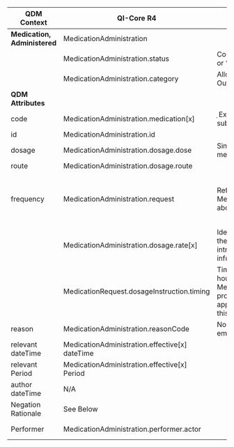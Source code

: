 <table class="grid">
  <thead>
    <tr>
      <th><strong>QDM Context</strong></th>
      <th><strong>QI-Core R4</strong></th>
      <th><strong>Comments</strong></th>
      <th><strong>Conversion</strong></th>
    </tr>
  </thead>
  <tbody>
    <tr>
      <td><strong>Medication, Administered</strong></td>
      <td>MedicationAdministration</td>
      <td>&nbsp;</td>
      <td>QDM::MedicationAdministered</td>
    </tr>
    <tr>
      <td>&nbsp;</td>
      <td>MedicationAdministration.status</td>
      <td>Constrain status to “In-progress” or “completed”</td>
    </tr>
    <tr>
      <td>&nbsp;</td>
      <td>MedicationAdministration.category</td>
      <td>Allows specification of Inpatient, Outpatient, Community</td>
    </tr>
    <tr>
      <td><strong>QDM Attributes</strong></td>
      <td>&nbsp;</td>
      <td>&nbsp;</td>
    </tr>
    <tr>
      <td>code</td>
      <td>MedicationAdministration.medication[x]</td>
      <td>ֵ Example uses SNOMED substance codes</td>
      <td>qdmDataElement.getDataElementCodes()</td>
    </tr>
    <tr>
      <td>id</td>
      <td>MedicationAdministration.id</td>
      <td>&nbsp;</td>
      <td>qdmDataElement.get_id()</td>
    </tr>
    <tr>
      <td>dosage</td>
      <td>MedicationAdministration.dosage.dose</td>
      <td>Simple Quantity - Amount of medication for one administration</td>
      <td>qdmDataElement.getDosage()</td>
    </tr>
    <tr>
      <td>route</td>
      <td>MedicationAdministration.dosage.route</td>
      <td>&nbsp;</td>
      <td>qdmDataElement.getRoute()</td>
    </tr>
    <tr>
      <td>frequency</td>
      <td>MedicationAdministration.request</td>
      <td>Reference to original MedicationRequest with content about prescription</td>
      <td>This object alwaays contains all null elements -> qdmDataElement.getFrequency() currently Not mapped - is this a docu error should this go to  `MedicationAdministration.dosage.rate`</td>
    </tr>
    <tr>
      <td>&nbsp;</td>
      <td>MedicationAdministration.dosage.rate[x]</td>
      <td>Identifies the speed with which the medication was or will be introduced into the patient (e.g., infusion rate).</td>
    </tr>
    <tr>
      <td>&nbsp;</td>
      <td>MedicationRequest.dosageInstruction.timing</td>
      <td>Timing schedule (e.g., every 8 hours). MedicationAdministration.request provides reference to the applicable MedicationRequest for this information.</td>
    </tr>
    <tr>
      <td>reason</td>
      <td>MedicationAdministration.reasonCode</td>
      <td>None, given as ordered, emergency</td>
      <td>qdmDataElement.getReason()</td>
    </tr>
    <tr>
      <td>relevant dateTime</td>
      <td>MedicationAdministration.effective[x] dateTime</td>
      <td>&nbsp;</td>
      <td>qdmDataElement.getRelevantDatetime()</td>
    </tr>
    <tr>
      <td>relevant Period</td>
      <td>MedicationAdministration.effective[x] Period</td>
      <td>&nbsp;</td>
      <td>qdmDataElement.getRelevantPeriod()</td>
    </tr>
    <tr>
      <td>author dateTime</td>
      <td>N/A</td>
      <td>&nbsp;</td>
    </tr>
    <tr>
      <td>Negation Rationale</td>
      <td>See Below</td>
      <td>&nbsp;</td>
    </tr>
    <tr>
      <td>Performer</td>
      <td>MedicationAdministration.performer.actor</td>
      <td>&nbsp;</td>
      <td>No Data found qdmDataElement.getPerformer() </td>
    </tr>
  </tbody>
</table>